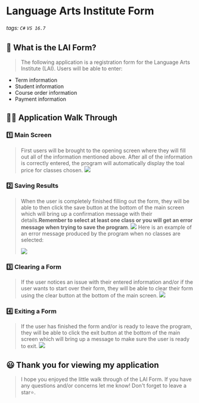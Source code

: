 # Language Arts Institute Form

###### tags: `C#` `VS 16.7`


## 📝 What is the LAI Form?
> The following application is a registration form for the Language Arts Institute (LAI). Users will be able to enter: 
-  Term information 
-  Student information 
-  Course order information 
-  Payment information

## 👩‍🏫 Application Walk Through
### 1️⃣ Main Screen ###
> First users will be brought to the opening screen where they will fill out all of the information mentioned above. After all of the information is correctly entered, the program will automatically display the toal price for classes chosen.
> ![](https://i.imgur.com/fKNoiKQ.png)

### 2️⃣ Saving Results ###
>When the user is completely finished filling out the form, they will be able to then click the save button at the bottom of the main screen which will bring up a confirmation message with their details.**Remember to select at least one class or you will get an error message when trying to save the program**.
> ![](https://i.imgur.com/KR4sjaq.png)
> Here is an example of an error message produced by the program when no classes are selected:
> 
> ![](https://i.imgur.com/3JKZ35B.png)

### 3️⃣ Clearing a Form ###
> If the user notices an issue with their entered information and/or if the user wants to start over their form, they will be able to clear their form using the clear button at the bottom of the main screen. 
![](https://i.imgur.com/MZxx3NJ.png)

### 4️⃣ Exiting a Form ###
> If the user has finished the form and/or is ready to leave the program, they will be able to click the exit button at the bottom of the main screen which will bring up a message to make sure the user is ready to exit. 
![](https://i.imgur.com/WfFRLxJ.png)

## 😃 Thank you for viewing my application ##
> I hope you enjoyed the little walk through of the LAI Form. If you have any questions and/or concerns let me know! Don't forget to leave a star⭐️.
